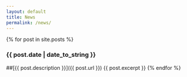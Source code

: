 ```yaml
---
layout: default
title: News
permalink: /news/
---
```

{% for post in site.posts %}
### {{ post.date | date_to_string }}
##[{{ post.description }}]({{ post.url }})
{{ post.excerpt }}
{% endfor %}


